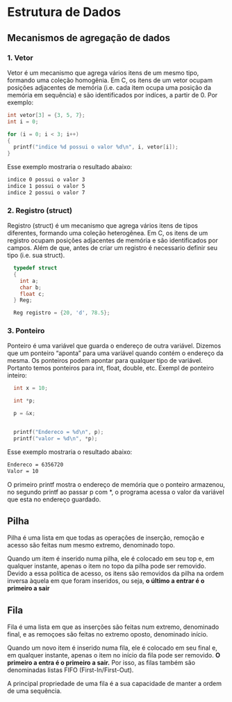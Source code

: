 # Estrutura de Dados

## Mecanismos de agregação de dados

### 1. Vetor

Vetor é um mecanismo que agrega vários itens de um mesmo tipo, formando uma coleção homogênia. Em C, os itens de um vetor ocupam posições adjacentes de memória (i.e. cada item ocupa uma posição da memória em sequência) e são identificados por indíces, a partir de 0. Por exemplo:

```c
int vetor[3] = {3, 5, 7};
int i = 0;

for (i = 0; i < 3; i++)
{
  printf("indice %d possui o valor %d\n", i, vetor[i]);
}

```

Esse exemplo mostraria o resultado abaixo:

```cmd
indice 0 possui o valor 3
indice 1 possui o valor 5
indice 2 possui o valor 7
```

### 2. Registro (struct)

Registro (struct) é um mecanismo que agrega vários itens de tipos diferentes, formando uma coleção heterogênea. Em C, os itens de um registro ocupam posições adjacentes de memória e são identificados por campos. Além de que, antes de criar um registro é necessario definir seu tipo (i.e. sua struct).

```c
  typedef struct
  {
    int a;
    char b;
    float c;
  } Reg;

  Reg registro = {20, 'd', 78.5};
  ```

### 3. Ponteiro

Ponteiro é uma variável que guarda o endereço de outra variável. Dizemos que um ponteiro “aponta” para uma varíável quando contém o endereço da mesma. Os ponteiros podem apontar para qualquer tipo de variável. Portanto temos ponteiros para int, float, double, etc. Exempl de ponteiro inteiro:

```c
  int x = 10;

  int *p;

  p = &x;


  printf("Endereco = %d\n", p);
  printf("valor = %d\n", *p);
```

Esse exemplo mostraria o resultado abaixo:

```cmd
Endereco = 6356720
Valor = 10
```

O primeiro printf mostra o endereço de memória que o ponteiro armazenou, no segundo printf ao passar p com *, o programa acessa o valor da variável que esta no endereço guardado.


## Pilha

Pilha é uma lista em que todas as operações de inserção, remoção e acesso são feitas num mesmo extremo, denominado topo.

Quando um item é inserido numa pilha, ele é colocado em seu top e, em qualquer instante, apenas o item no topo da pilha pode ser removido. Devido a essa política de acesso, os itens são removidos da pilha na ordem inversa àquela em que foram inseridos, ou seja, **o último a entrar é o primeiro a sair**

## Fila

Fila é uma lista em que as inserções são feitas num extremo, denominado final, e as remoçoes são feitas no extremo oposto, denominado início.

Quando um novo item é inserido numa fila, ele é colocado em seu final e, em qualquer instante, apenas o item no início da fila pode ser removido. **O primeiro a entra é o primeiro a sair.** Por isso, as filas também são denominadas listas FIFO (First-In/First-Out).

A principal propriedade de uma fila é a sua capacidade de manter a ordem de uma sequência.
